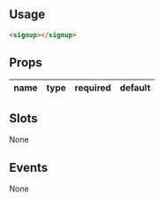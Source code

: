 ## Usage

```html
<signup></signup>
```

## Props

| name | type | required | default |
| ---- | ---- | -------- | ------- |

## Slots

None

## Events

None
